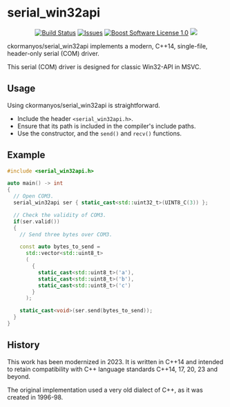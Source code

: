 serial_win32api
==================

<p align="center">
    <a href="https://github.com/ckormanyos/serial_win32api/actions">
        <img src="https://github.com/ckormanyos/serial_win32api/actions/workflows/serial_win32api.yml/badge.svg" alt="Build Status"></a>
    <a href="https://github.com/ckormanyos/serial_win32api/issues?q=is%3Aissue+is%3Aopen+sort%3Aupdated-desc">
        <img src="https://custom-icon-badges.herokuapp.com/github/issues-raw/ckormanyos/serial_win32api?logo=github" alt="Issues" /></a>
    <a href="https://github.com/ckormanyos/serial_win32api/blob/master/LICENSE_1_0.txt">
        <img src="https://img.shields.io/badge/license-BSL%201.0-blue.svg" alt="Boost Software License 1.0"></a>
    <a href="https://godbolt.org/z/zPde9frT6" alt="godbolt">
        <img src="https://img.shields.io/badge/try%20it%20on-godbolt-green" /></a>
</p>

ckormanyos/serial_win32api implements a modern, C++14, single-file,
header-only serial (COM) driver.

This serial (COM) driver is designed for classic Win32-API in MSVC.

## Usage

Using ckormanyos/serial_win32api is straightforward.
  - Include the header `<serial_win32api.h>`.
  - Ensure that its path is included in the compiler's include paths.
  - Use the constructor, and the `send()` and `recv()` functions.

## Example

```cpp
#include <serial_win32api.h>

auto main() -> int
{
  // Open COM3.
  serial_win32api ser { static_cast<std::uint32_t>(UINT8_C(3)) };

  // Check the validity of COM3.
  if(ser.valid())
  {
    // Send three bytes over COM3.

    const auto bytes_to_send =
      std::vector<std::uint8_t>
      (
        {
          static_cast<std::uint8_t>('a'),
          static_cast<std::uint8_t>('b'),
          static_cast<std::uint8_t>('c')
        }
      );

    static_cast<void>(ser.send(bytes_to_send));
  }
}
```

## History

This work has been modernized in 2023. It is written in C++14
and intended to retain compatibility with C++ language standards
C++14, 17, 20, 23 and beyond.

The original implementation used a very old dialect of C++,
as it was created in 1996-98.
